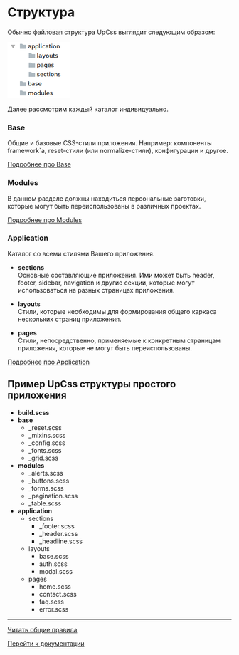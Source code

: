 # Структура

Обычно файловая структура UpCss выглядит следующим образом:

![General structure example](../_images/example_structure_general.png)

Далее рассмотрим каждый каталог индивидуально.

### Base
Общие и базовые CSS-стили приложения. Например: компоненты framework`а,
reset-стили (или normalize-стили), конфигурации и другое. 

[Подробнее про Base](./upCss-base.md)

### Modules
В данном разделе должны находиться персональные заготовки, которые могут быть
переиспользованы в различных проектах.

[Подробнее про Modules](./upCss-modules.md)

### Application
Каталог со всеми стилями Вашего приложения.

* **sections** <br>
Основные составляющие приложения. Ими может быть header, footer, sidebar,
navigation и другие секции, которые могут использоваться на разных страницах 
приложения. 

* **layouts** <br>
Стили, которые необходимы для формирования общего каркаса нескольких страниц
приложения.

* **pages** <br>
Стили, непосредственно, применяемые к конкретным страницам приложения, которые
не могут быть переиспользованы.

[Подробнее про Application](./upCss-application.md)


## Пример UpCss структуры простого приложения

* **build.scss**
* **base**
    * _reset.scss
    * _mixins.scss
    * _config.scss
    * _fonts.scss
    * _grid.scss
* **modules**
    * _alerts.scss
    * _buttons.scss
    * _forms.scss
    * _pagination.scss
    * _table.scss
* **application**
    * sections
        * _footer.scss
        * _header.scss
        * _headline.scss
    * layouts
        * base.scss
        * auth.scss
        * modal.scss
    * pages
        * home.scss
        * contact.scss
        * faq.scss
        * error.scss

--------

[Читать общие правила](https://github.com/nepster-web/UpCss/blob/master/doc/core/total-rules.md)

[Перейти к документации](https://github.com/nepster-web/UpCss#%D0%94%D0%BE%D0%BA%D1%83%D0%BC%D0%B5%D0%BD%D1%82%D0%B0%D1%86%D0%B8%D1%8F)